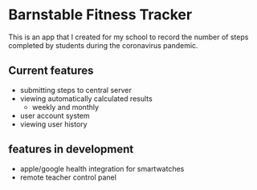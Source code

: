 # Barnstable Fitness Tracker

This is an app that I created for my school to record the number of steps completed by students during the coronavirus pandemic.

## Current features
* submitting steps to central server
* viewing automatically calculated results
  * weekly and monthly
* user account system
* viewing user history

## features in development
* apple/google health integration for smartwatches
* remote teacher control panel
